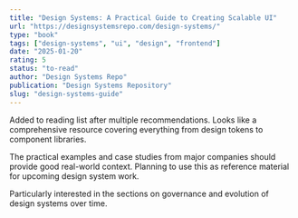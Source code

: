 ```yaml
---
title: "Design Systems: A Practical Guide to Creating Scalable UI"
url: "https://designsystemsrepo.com/design-systems/"
type: "book"
tags: ["design-systems", "ui", "design", "frontend"]
date: "2025-01-20"
rating: 5
status: "to-read"
author: "Design Systems Repo"
publication: "Design Systems Repository"
slug: "design-systems-guide"
---
```


Added to reading list after multiple recommendations. Looks like a comprehensive resource covering everything from design tokens to component libraries.

The practical examples and case studies from major companies should provide good real-world context. Planning to use this as reference material for upcoming design system work.

Particularly interested in the sections on governance and evolution of design systems over time.